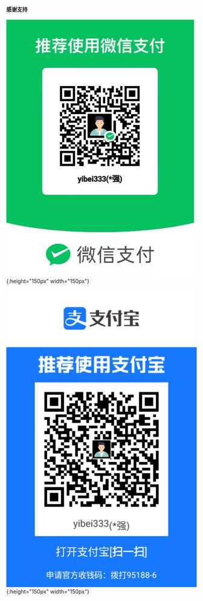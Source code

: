 #### 感谢支持

![wechat](https://raw.githubusercontent.com/yibei333/star-each-other/refs/heads/ain/assets/wechat.jpg){:height="150px" width="150px"}

![alipay](https://raw.githubusercontent.com/yibei333/star-each-other/refs/heads/ain/assets/alipay.jpg){:height="150px" width="150px"}